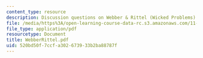 ```yaml
---
content_type: resource
description: Discussion questions on Webber & Rittel (Wicked Problems)
file: /media/https%3A/open-learning-course-data-rc.s3.amazonaws.com/11-201-gateway-planning-action-fall-2002/520bd50f7ccfa302673933b2ba88787f_WebberRittel.pdf
file_type: application/pdf
resourcetype: Document
title: WebberRittel.pdf
uid: 520bd50f-7ccf-a302-6739-33b2ba88787f
---
```

